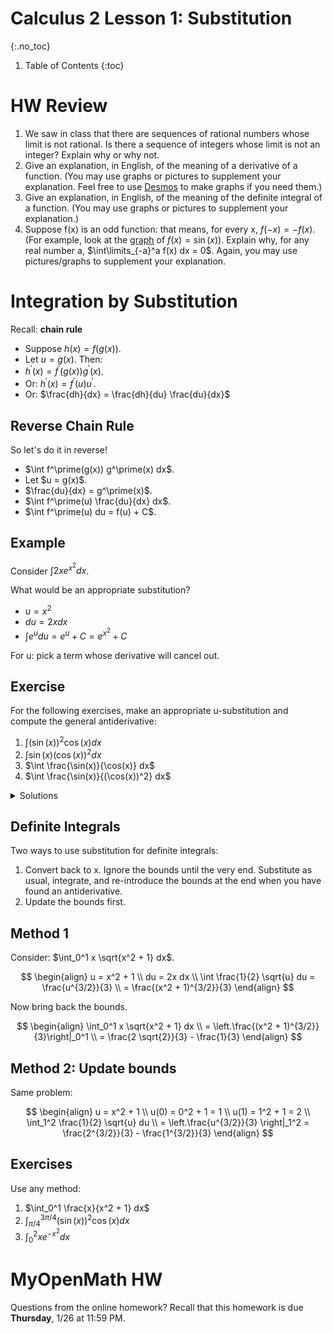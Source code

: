 # Calculus 2 Lesson 1: Substitution
{:.no_toc}

1. Table of Contents
{:toc}

# HW Review

1. We saw in class that there are sequences of rational numbers whose limit is not rational. Is there a sequence of integers whose limit is not an integer? Explain why or why not.
2. Give an explanation, in English, of the meaning of a derivative of a function. (You may use graphs or pictures to supplement your explanation. Feel free to use [Desmos](https://www.desmos.com/) to make graphs if you need them.)
3. Give an explanation, in English, of the meaning of the definite integral of a function. (You may use graphs or pictures to supplement your explanation.)
4. Suppose f(x) is an odd function: that means, for every x, $f(-x) = -f(x)$. (For example, look at the [graph](https://www.desmos.com/calculator/cnledtgpoq) of $f(x) = \sin(x)$). Explain why, for any real number a, $\int\limits_{-a}^a f(x) dx = 0$. Again, you may use pictures/graphs to supplement your explanation.

# Integration by Substitution

Recall: **chain rule**

* Suppose $h(x) = f(g(x))$.
* Let $u = g(x)$. Then:
* $h^\prime(x) = f^\prime(g(x)) g^\prime(x)$.
* Or: $h^\prime(x) = f^\prime(u) u^\prime$.
* Or: $\frac{dh}{dx} = \frac{dh}{du} \frac{du}{dx}$

## Reverse Chain Rule

So let's do it in reverse!

<ul>
<li>$\int f^\prime(g(x)) g^\prime(x) dx$.</li>
<li class="fragment">Let $u = g(x)$.</li>
<li class="fragment">$\frac{du}{dx} = g^\prime(x)$.</li>
<li class="fragment">$\int f^\prime(u) \frac{du}{dx} dx$.</li>
<li class="fragment">$\int f^\prime(u) du = f(u) + C$.</li>
</ul>

## Example

Consider $\int 2x e^{x^2} dx$.

What would be an appropriate substitution?

* $u = x^2$
* $du = 2x dx$
* $\int e^u du = e^u + C = e^{x^2} + C$

For u: pick a term whose derivative will cancel out.

## Exercise

For the following exercises, make an appropriate u-substitution and compute the general antiderivative:

1. $\int (\sin(x))^2 \cos(x) dx$
2. $\int \sin(x) (\cos(x))^2 dx$
3. $\int \frac{\sin(x)}{\cos(x)} dx$
3. $\int \frac{\sin(x)}{(\cos(x))^2} dx$


<details>
<summary>Solutions</summary>
<ol>
<li>$\int (\sin(x))^2 \cos(x) dx = \frac{(\sin(x))^3}{3} + C$</li>
<li>$\int \sin(x) (\cos(x))^2 dx = -\frac{(\cos(x))^3}{3} + C$</li>
<li>$\int \frac{\sin(x)}{\cos(x)} dx = -\ln|\cos(x)| + C$, or $\ln|\sec(x)| + C$.</li>
<li>$\int \frac{\sin(x)}{(\cos(x))^2} dx = \sec(x) + C$.</li>
</ol>
</details>

## Definite Integrals

Two ways to use substitution for definite integrals:

1. Convert back to x. Ignore the bounds until the very end. Substitute as usual, integrate, and re-introduce the bounds at the end when you have found an antiderivative.
2. Update the bounds first.

## Method 1

Consider: $\int_0^1 x \sqrt{x^2 + 1} dx$.

$$
\begin{align}
u = x^2 + 1 \\
du = 2x dx \\
\int \frac{1}{2} \sqrt{u} du = \frac{u^{3/2}}{3} \\
= \frac{(x^2 + 1)^{3/2}}{3}
\end{align}
$$

Now bring back the bounds.

$$
\begin{align}
\int_0^1 x \sqrt{x^2 + 1} dx \\
= \left.\frac{(x^2 + 1)^{3/2}}{3}\right|_0^1 \\
= \frac{2 \sqrt{2}}{3} - \frac{1}{3}
\end{align}
$$

## Method 2: Update bounds

Same problem:

$$
\begin{align}
u = x^2 + 1 \\
u(0) = 0^2 + 1 = 1 \\
u(1) = 1^2 + 1 = 2 \\
\int_1^2 \frac{1}{2} \sqrt{u} du \\
= \left.\frac{u^{3/2}}{3} \right|_1^2 = \frac{2^{3/2}}{3} - \frac{1^{3/2}}{3}
\end{align}
$$

## Exercises

Use any method:

1. $\int_0^1 \frac{x}{x^2 + 1} dx$
2. $\int_{\pi/4}^{3\pi/4} (\sin(x))^2 \cos(x) dx$
3. $\int_0^2 xe^{-x^2}dx$

# MyOpenMath HW

Questions from the online homework? Recall that this homework is due **Thursday**, 1/26 at 11:59 PM.
